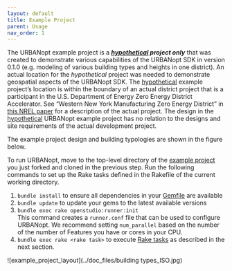 ```yaml
---
layout: default
title: Example Project
parent: Usage
nav_order: 1
---
```


The URBANopt example project is a ***<u>hypothetical</u> project only*** that was created
to demonstrate various capabilities of the URBANopt SDK in version 0.1.0 (e.g. modeling
of various building types and heights in one district). An actual location for the
*hypothetical* project was needed to demonstrate geospatial aspects of the URBANopt SDK.
The <u>hypothetical</u> example project’s location is within the boundary of an actual
district project that is a participant in the U.S. Department of Energy Zero Energy
District Accelerator. See “Western New York Manufacturing Zero Energy District” in [this
NREL paper](https://www.nrel.gov/docs/fy18osti/71841.pdf) for a description of the actual
project. The design in the <u>hypothetical</u> URBANopt example project has no relation
to the designs and site requirements of the actual development project.

The example project design and building typologies are shown in the figure below.

To run URBANopt, move to the top-level directory of the [example project](https://github.com/urbanopt/urbanopt-example-geojson-project) you just forked and cloned in the previous step. Run the following commands to set up the Rake tasks defined in the Rakefile of the current working directory.

1. `bundle install` to ensure all dependencies in your [Gemfile](https://github.com/urbanopt/urbanopt-example-geojson-project/blob/develop/Gemfile) are available
1. `bundle update` to update your gems to the latest available versions
1. `bundle exec rake openstudio:runner:init`  
   This command creates a `runner.conf` file that can be used to configure URBANopt. We
   recommend setting `num_parallel` based on the number of the number of Features you have or cores in
   your CPU.
1. `bundle exec rake <rake task>` to execute [Rake tasks](rake_tasks.md) as described in the next section.

![example_project_layout](../doc_files/building types_ISO.jpg)

